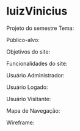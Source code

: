 # luizVinicius
Projeto do semestre
Tema:

Público-alvo:

Objetivos do site:

Funcionalidades do site:

Usuário Administrador:

Usuário Logado:

Usuário Visitante:

Mapa de Navegação:

Wireframe:
